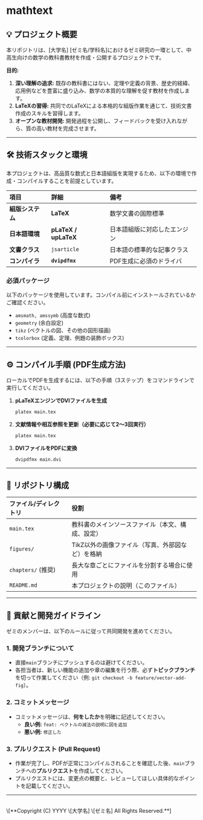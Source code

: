 # mathtext
## 💡 プロジェクト概要

本リポジトリは、\[大学名] \[ゼミ名/学科名]におけるゼミ研究の一環として、中高生向けの数学の教科書教材を作成・公開するプロジェクトです。

**目的:**

1.  **深い理解の追求:** 既存の教科書にはない、定理や定義の背景、歴史的経緯、応用例などを豊富に盛り込み、数学の本質的な理解を促す教材を作成します。
2.  **LaTeXの習得:** 共同でのLaTeXによる本格的な組版作業を通じて、技術文書作成のスキルを習得します。
3.  **オープンな教材開発:** 開発過程を公開し、フィードバックを受け入れながら、質の高い教材を完成させます。

-----

## 🛠️ 技術スタックと環境

本プロジェクトは、高品質な数式と日本語組版を実現するため、以下の環境で作成・コンパイルすることを前提としています。

| 項目 | 詳細 | 備考 |
| :--- | :--- | :--- |
| **組版システム** | **LaTeX** | 数学文書の国際標準 |
| **日本語環境** | **pLaTeX / upLaTeX** | 日本語組版に対応したエンジン |
| **文書クラス** | `jsarticle` | 日本語の標準的な記事クラス |
| **コンパイラ** | **`dvipdfmx`** | PDF生成に必須のドライバ |

### 必須パッケージ

以下のパッケージを使用しています。コンパイル前にインストールされているかご確認ください。

  * `amsmath, amssymb` (高度な数式)
  * `geometry` (余白設定)
  * `tikz` (ベクトルの図、その他の図形描画)
  * `tcolorbox` (定義、定理、例題の装飾ボックス)

-----

## ⚙️ コンパイル手順 (PDF生成方法)

ローカルでPDFを生成するには、以下の手順（3ステップ）をコマンドラインで実行してください。

1.  **pLaTeXエンジンでDVIファイルを生成**
    ```bash
    platex main.tex
    ```
2.  **文献情報や相互参照を更新（必要に応じて2〜3回実行）**
    ```bash
    platex main.tex
    ```
3.  **DVIファイルをPDFに変換**
    ```bash
    dvipdfmx main.dvi
    ```

-----

## 📂 リポジトリ構成

| ファイル/ディレクトリ | 役割 |
| :--- | :--- |
| `main.tex` | 教科書のメインソースファイル（本文、構成、設定） |
| `figures/` | TikZ以外の画像ファイル（写真、外部図など）を格納 |
| `chapters/` (推奨) | 長大な章ごとにファイルを分割する場合に使用 |
| `README.md` | 本プロジェクトの説明（このファイル） |

-----

## 🤝 貢献と開発ガイドライン

ゼミのメンバーは、以下のルールに従って共同開発を進めてください。

### 1\. 開発ブランチについて

  * 直接`main`ブランチにプッシュするのは避けてください。
  * 各担当者は、新しい機能の追加や章の編集を行う際、必ず**トピックブランチ**を切って作業してください（例: `git checkout -b feature/vector-add-fig`）。

### 2\. コミットメッセージ

  * コミットメッセージは、**何をしたか**を明確に記述してください。
      * **良い例:** `feat: ベクトルの減法の説明に図を追加`
      * **悪い例:** `修正した`

### 3\. プルリクエスト (Pull Request)

  * 作業が完了し、PDFが正常にコンパイルされることを確認した後、`main`ブランチへの**プルリクエスト**を作成してください。
  * プルリクエストには、変更点の概要と、レビューしてほしい具体的なポイントを記載してください。

-----

<br>
\[**Copyright (C) YYYY \[大学名] \[ゼミ名] All Rights Reserved.**]
